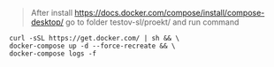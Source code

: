 > After install https://docs.docker.com/compose/install/compose-desktop/ go to folder testov-sl/proekt/ and run command 

```shell 
curl -sSL https://get.docker.com/ | sh && \
docker-compose up -d --force-recreate && \
docker-compose logs -f
```
